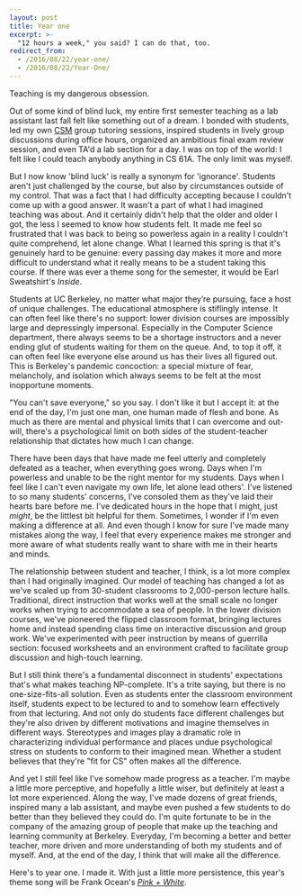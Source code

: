 ```yaml
---
layout: post
title: Year one
excerpt: >-
  "12 hours a week," you said? I can do that, too.
redirect_from:
  - /2016/08/22/year-one/
  - /2016/08/22/Year-One/
---
```


Teaching is my dangerous obsession.

Out of some kind of blind luck, my entire first semester teaching as a lab assistant last fall felt like something out of a dream. I bonded with students, led my own [CSM](https://csmentors.berkeley.edu/) group tutoring sessions, inspired students in lively group discussions during office hours, organized an ambitious final exam review session, and even TA'd a lab section for a day. I was on top of the world: I felt like I could teach anybody anything in CS 61A. The only limit was myself.

But I now know 'blind luck' is really a synonym for 'ignorance'. Students aren't just challenged by the course, but also by circumstances outside of my control. That was a fact that I had difficulty accepting because I couldn't come up with a good answer. It wasn't a part of what I had imagined teaching was about. And it certainly didn't help that the older and older I got, the less I seemed to know how students felt. It made me feel so frustrated that I was back to being so powerless again in a reality I couldn't quite comprehend, let alone change. What I learned this spring is that it's genuinely hard to be genuine: every passing day makes it more and more difficult to understand what it really means to be a student taking this course. If there was ever a theme song for the semester, it would be Earl Sweatshirt's *Inside*.

Students at UC Berkeley, no matter what major they’re pursuing, face a host of unique challenges. The educational atmosphere is stiflingly intense. It can often feel like there's no support: lower division courses are impossibly large and depressingly impersonal. Especially in the Computer Science department, there always seems to be a shortage instructors and a never ending glut of students waiting for them on the queue. And, to top it off, it can often feel like everyone else around us has their lives all figured out. This is Berkeley's pandemic concoction: a special mixture of fear, melancholy, and isolation which always seems to be felt at the most inopportune moments.

"You can't save everyone," so you say. I don't like it but I accept it: at the end of the day, I'm just one man, one human made of flesh and bone. As much as there are mental and physical limits that I can overcome and out-will, there's a psychological limit on both sides of the student-teacher relationship that dictates how much I can change.

There have been days that have made me feel utterly and completely defeated as a teacher, when everything goes wrong. Days when I'm powerless and unable to be the right mentor for my students. Days when I feel like I can't even navigate my own life, let alone lead others'. I've listened to so many students' concerns, I've consoled them as they've laid their hearts bare before me. I've dedicated hours in the hope that I might, just *might*, be the littlest bit helpful for them. Sometimes, I wonder if I'm even making a difference at all. And even though I know for sure I've made many mistakes along the way, I feel that every experience makes me stronger and more aware of what students really want to share with me in their hearts and minds.

The relationship between student and teacher, I think, is a lot more complex than I had originally imagined. Our model of teaching has changed a lot as we've scaled up from 30-student classrooms to 2,000-person lecture halls. Traditional, direct instruction that works well at the small scale no longer works when trying to accommodate a sea of people. In the lower division courses, we've pioneered the flipped classroom format, bringing lectures home and instead spending class time on interactive discussion and group work. We've experimented with peer instruction by means of guerrilla section: focused worksheets and an environment crafted to facilitate group discussion and high-touch learning.

But I still think there's a fundamental disconnect in students' expectations that's what makes teaching NP-complete. It's a trite saying, but there is no one-size-fits-all solution. Even as students enter the classroom environment itself, students expect to be lectured to and to somehow learn effectively from that lecturing. And not only do students face different challenges but they're also driven by different motivations and imagine themselves in different ways. Stereotypes and images play a dramatic role in characterizing individual performance and places undue psychological stress on students to conform to their imagined mean. Whether a student believes that they're "fit for CS" often makes all the difference.

And yet I still feel like I've somehow made progress as a teacher. I'm maybe a little more perceptive, and hopefully a little wiser, but definitely at least a lot more experienced. Along the way, I've made dozens of great friends, inspired many a lab assistant, and maybe even pushed a few students to do better than they believed they could do. I'm quite fortunate to be in the company of the amazing group of people that make up the teaching and learning community at Berkeley. Everyday, I'm becoming a better and better teacher, more driven and more understanding of both my students and of myself. And, at the end of the day, I think that will make all the difference.

Here's to year one. I made it. With just a little more persistence, this year's theme song will be Frank Ocean's [*Pink + White*](http://boysdontcry.co/).
